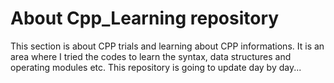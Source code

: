 # About Cpp_Learning repository
This section is about CPP trials and learning about CPP informations. It is an area where I tried the codes to learn the syntax, data structures and operating modules etc.
This repository is going to update day by day...
